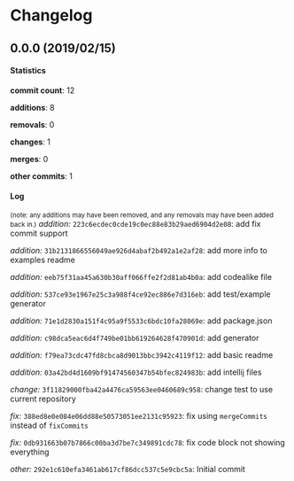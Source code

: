 # Changelog
## 0.0.0 (2019/02/15)
#### Statistics
**commit count**: 12

**additions**: 8

**removals**: 0

**changes**: 1

**merges**: 0

**other commits**: 1

#### Log
<small>(note: any additions may have been removed, and any removals may have been added back in.)</small>
*addition:* `223c6ecdec0cde19c0ec88e83b29aed6904d2e08`: add fix commit support

*addition:* `31b2131866556049ae926d4abaf2b492a1e2af28`: add more info to examples readme

*addition:* `eeb75f31aa45a630b30aff066ffe2f2d81ab4b0a`: add codealike file

*addition:* `537ce93e1967e25c3a988f4ce92ec886e7d316eb`: add test/example generator

*addition:* `71e1d2830a151f4c95a9f5533c6bdc10fa28069e`: add package.json

*addition:* `c98dca5eac6d4f749be01bb619264628f470901d`: add generator

*addition:* `f79ea73cdc47fd8cbca8d9013bbc3942c4119f12`: add basic readme

*addition:* `03a42bd4d1609bf91474560347b54bfec824983b`: add intellij files

*change:* `3f11829000fba42a4476ca59563ee0460689c958`: change test to use current repository

*fix:* `388ed8e0e084e06dd88e50573051ee2131c95923`: fix using `mergeCommits` instead of `fixCommits`

*fix:* `0db931663b07b7866c00ba3d7be7c349891cdc78`: fix code block not showing everything

*other:* `292e1c610efa3461ab617cf86dcc537c5e9cbc5a`: Initial commit

